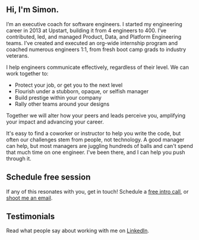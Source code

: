 ## Hi, I'm Simon.

I’m an executive coach for software engineers. I started my engineering career in 2013 at Upstart, building it from 4 engineers to 400. I’ve contributed, led, and managed Product, Data, and Platform Engineering teams. I’ve created and executed an org-wide internship program and coached numerous engineers 1:1, from fresh boot camp grads to industry veterans.

I help engineers communicate effectively, regardless of their level. We can work together to:
- Protect your job, or get you to the next level
- Flourish under a stubborn, opaque, or selfish manager
- Build prestige within your company
- Rally other teams around your designs

Together we will alter how your peers and leads perceive you, amplifying your impact and advancing your career.

It's easy to find a coworker or instructor to help you write the code, but often our challenges stem from people, not technology. A good manager can help, but most managers are juggling hundreds of balls and can't spend that much time on one engineer. I've been there, and I can help you push through it.

## Schedule free session

If any of this resonates with you, get in touch! Schedule a [free intro call](https://calendly.com/slepkin-coaching/intro), or [shoot me an email](mailto:slepkin@gmail.com).

## Testimonials

Read what people say about working with me on [LinkedIn](https://www.linkedin.com/in/simon-lepkin/details/recommendations/).
